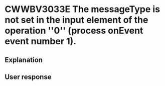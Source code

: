 # CWWBV3033E The messageType is not set in the input element of the operation ''0'' (process onEvent event number 1).

## Explanation

## User response
